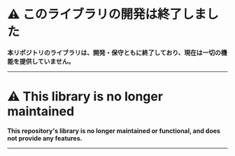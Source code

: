 # ⚠️ このライブラリの開発は終了しました

**本リポジトリのライブラリは、開発・保守ともに終了しており、現在は一切の機能を提供していません。**

---
# ⚠️ This library is no longer maintained

**This repository's library is no longer maintained or functional, and does not provide any features.**

---



